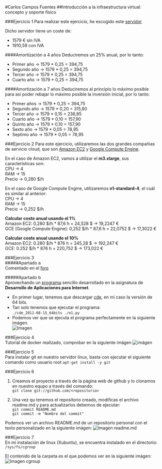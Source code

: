 #Carlos Campos Fuentes
##Introducción a la infraestructura virtual: concepto y soporte físico

###Ejercicio 1
Para realizar este ejercicio, he escogido este [servidor](http://www.dell.com/es/empresas/p/poweredge-t110-2/pd?oc=pet110ii04&model_id=poweredge-t110-2)

Dicho servidor tiene un coste de:
* 1579 € sin IVA
* 1910,59 con IVA

####Amortización a 4 años
Deduciremos un 25% anual, por lo tanto:
* Primer año -> 1579 * 0,25 = 394,75
* Segundo año -> 1579 * 0,25 = 394,75
* Tercer año -> 1579 * 0,25 = 394,75
* Cuarto año -> 1579 * 0,25 = 394,75

####Amortización a 7 años
Deduciremos al principio lo máximo posible para así poder rebajar lo máximo posible la inversión inicial, por lo tanto:
* Primer años -> 1579 * 0,25 = 394,75
* Segundo año -> 1579 * 0,20 = 315,80
* Tercer año -> 1579 * 0,15 = 236,85
* Cuarto año -> 1579 * 0,10 = 157,90
* Quinto año -> 1579 * 0,10 = 157,90
* Sexto año -> 1579 * 0,05 = 78,95
* Septimo año -> 1579 * 0,05 = 78,95

###Ejercicio 2
Para este ejercicio, utilizaremos las dos grandes compañias de servicio cloud, que son [Amazon EC2](http://aws.amazon.com/es/ec2) y [Google Compute Engine](https://cloud.google.com/compute/).

En el caso de Amazon EC2, vamos a utilizar el **m3.xlarge**, sus características son:  
	CPU -> 4  
	RAM -> 15  
	Precio -> 0,280 $/h  

En el caso de Google Compute Engine, utilizaremos **n1-standard-4**, el cuál es similar al anterior:  
	CPU -> 4  
	RAM -> 15  
	Precio -> 0,252 $/h  

**Calcular coste anual usando el 1%**  
	Amazon EC2: 0,280 $/h * 87,6 h = 24,528 $ -> 19,2247 €  
	GCE (Google Compute Engine): 0,252 $/h * 87,6 h = 22,0752 $ -> 17,3022 €  

**Calcular coste anual usando el 10%**  
	Amazon EC2: 0.280 $/h * 876 h = 245,28 $ -> 192,247 €  
	GCE: 0.252 $/h * 876 h = 220,752 $ -> 173,022 €  


###Ejercicio 3  
#####Apartado a  
Comentado en el [foro](https://github.com/JJ/GII-2014/issues/71)  

#####Apartado b  
Aprovechando un [programa](https://github.com/ccamposfuentes/DAI/blob/master/p1/e1.py) sencillo desarrollado en la asignatura de **Desarrollo de Aplicaciones para Internet**.  
- En primer lugar, tenemos que descargar [cde](https://github.com/downloads/pgbovine/CDE/cde_2011-08-15_64bit), en mi caso la versión de 64 bits.  
- Tan solo tenemos que ejecutar el programa:  
		`./cde_2011-08-15_64bits ./e1.py  `
- Podemos ver que se ejecuta el programa perfectamente en la siguiente imágen.  
		![Imagen](http://i.imgur.com/cqi2xzt.png)

###Ejercicio 4  
Tutorial de docker realizado, comprobar en la siguiente imágen ![imágen](http://i.imgur.com/cZKeDaO.png)  

###Ejercicio 5  
Para instalar git en nuestro servidor linux, basta con ejecutar el siguiente comando como usuario root
		`apt-get install -y git`  

###Ejercicio 6  
1. Creamos el proyecto a través de la página web de github y lo clonamos en nuestro equpo a través del comando:  
	`git clone git://github.com/<repositorio>`  

2. Una vez qu tenemos el repositorio creado, modificas el archivo readme.md y para actualizarlos debemos de ejecutar:  
	`git commit README.md`  
	`git commit -m "Nombre del commit"`  

Podemos ver un archivo README.md de un repositorio personal con el texto personalizado en la siguiente imágen:
![Imagen readme.md](http://i.imgur.com/Myjv3bF.png)  
  
###Ejercicio 7  
En mi instalación de linux (Xubuntu), se encuentra instalado en el directorio:  
	`/sys/fs/cgroup`  
	
El contenido de la carpeta es el que podemos ver en la siguiente imágen:  
![Imagen cgroup](http://i.imgur.com/3hVvhNY.png)  











